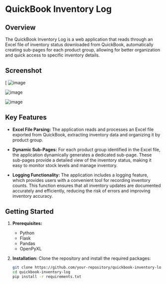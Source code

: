 # QuickBook Inventory Log

## Overview

The QuickBook Inventory Log is a web application that reads through an Excel file of inventory status downloaded from QuickBook, automatically creating sub-pages for each product group, allowing for better organization and quick access to specific inventory details.

## Screenshot
[
![image](https://github.com/user-attachments/assets/c06fb8e5-8efd-4197-aa0f-77c19a6f0d9a)


![image](https://github.com/user-attachments/assets/388cda4c-06d3-446b-8890-24af04215ebf)


![image](https://github.com/user-attachments/assets/aea5e051-cf86-4586-a116-db12ac19fbf7)

## Key Features

- **Excel File Parsing:** The application reads and processes an Excel file exported from QuickBook, extracting inventory data and organizing it by product group.
  
- **Dynamic Sub-Pages:** For each product group identified in the Excel file, the application dynamically generates a dedicated sub-page. These sub-pages provide a detailed view of the inventory status, making it easy to monitor stock levels and manage inventory.

- **Logging Functionality:** The application includes a logging feature, which provides users with a convenient tool for recording inventory counts. This function ensures that all inventory updates are documented accurately and efficiently, reducing the risk of errors and improving inventory accuracy.

## Getting Started

1. **Prerequisites:**
   - Python
   - Flask
   - Pandas
   - OpenPyXL

2. **Installation:**
   Clone the repository and install the required packages:
   ```bash
   git clone https://github.com/your-repository/quickbook-inventory-log.git
   cd quickbook-inventory-log
   pip install -r requirements.txt
